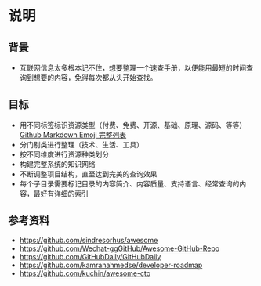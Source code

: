 # 说明

## 背景

- 互联网信息太多根本记不住，想要整理一个速查手册，以便能用最短的时间查询到想要的内容，免得每次都从头开始查找。

## 目标

- 用不同标签标识资源类型（付费、免费、开源、基础、原理、源码、等等） [Github Markdown Emoji 完整列表](https://gist.github.com/rxaviers/7360908)
- 分门别类进行整理（技术、生活、工具）
- 按不同维度进行资源种类划分
- 构建完整系统的知识网络
- 不断调整项目结构，直至达到完美的查询效果
- 每个子目录需要标记目录的内容简介、内容质量、支持语言、经常查询的内容，最好有详细的索引

## 参考资料

- https://github.com/sindresorhus/awesome
- https://github.com/Wechat-ggGitHub/Awesome-GitHub-Repo
- https://github.com/GitHubDaily/GitHubDaily
- https://github.com/kamranahmedse/developer-roadmap
- https://github.com/kuchin/awesome-cto